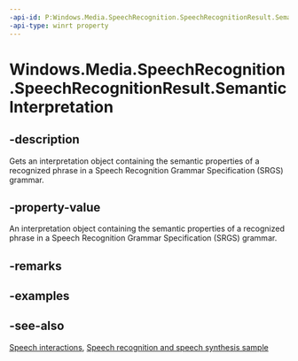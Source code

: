 ```yaml
---
-api-id: P:Windows.Media.SpeechRecognition.SpeechRecognitionResult.SemanticInterpretation
-api-type: winrt property
---
```


<!-- Property syntax
public Windows.Media.SpeechRecognition.SpeechRecognitionSemanticInterpretation SemanticInterpretation { get; }
-->

# Windows.Media.SpeechRecognition.SpeechRecognitionResult.SemanticInterpretation

## -description
Gets an interpretation object containing the semantic properties of a recognized phrase in a Speech Recognition Grammar Specification (SRGS) grammar.

## -property-value
An interpretation object containing the semantic properties of a recognized phrase in a Speech Recognition Grammar Specification (SRGS) grammar.

## -remarks

## -examples

## -see-also
[Speech interactions](https://docs.microsoft.com/windows/uwp/input-and-devices/speech-interactions), [Speech recognition and speech synthesis sample](https://github.com/Microsoft/Windows-universal-samples/tree/master/Samples/SpeechRecognitionAndSynthesis)
